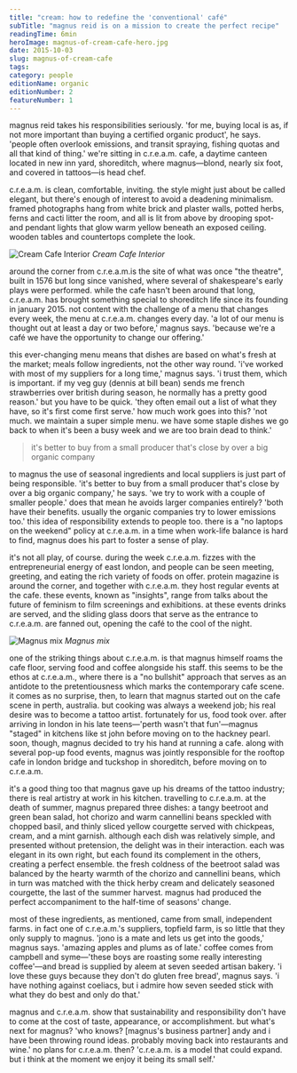 ```yaml
---
title: "cream: how to redefine the 'conventional' café"
subTitle: "magnus reid is on a mission to create the perfect recipe"
readingTime: 6min
heroImage: magnus-of-cream-cafe-hero.jpg
date: 2015-10-03
slug: magnus-of-cream-cafe
tags:
category: people
editionName: organic
editionNumber: 2
featureNumber: 1
---
```


magnus reid takes his responsibilities seriously. 'for me, buying local is as, if not more important than buying a certified organic product', he says. 'people often overlook emissions, and transit spraying, fishing quotas and all that kind of thing.' we're sitting in c.r.e.a.m. cafe, a daytime canteen located in new inn yard, shoreditch, where magnus—blond, nearly six foot, and covered in tattoos—is head chef.

c.r.e.a.m. is clean, comfortable, inviting. the style might just about be called elegant, but there's enough of interest to avoid a deadening minimalism. framed photographs hang from white brick and plaster walls, potted herbs, ferns and cacti litter the room, and all is lit from above by drooping spot- and pendant lights that glow warm yellow beneath an exposed ceiling. wooden tables and countertops complete the look.

![Cream Cafe Interior](cream-cafe-interion.jpg)
*Cream Cafe Interior*

around the corner from c.r.e.a.m.is the site of what was once "the theatre", built in 1576 but long since vanished, where several of shakespeare's early plays were performed. while the cafe hasn't been around that long, c.r.e.a.m. has brought something special to shoreditch life since its founding in january 2015. not content with the challenge of a menu that changes every week, the menu at c.r.e.a.m. changes every day. 'a lot of our menu is thought out at least a day or two before,' magnus says. 'because we're a café we have the opportunity to change our offering.'

this ever-changing menu means that dishes are based on what's fresh at the market; meals follow ingredients, not the other way round. 'i've worked with most of my suppliers for a long time,' magnus says. 'i trust them, which is important. if my veg guy (dennis at bill bean) sends me french strawberries over british during season, he normally has a pretty good reason.' but you have to be quick. 'they often email out a list of what they have, so it's first come first serve.' how much work goes into this? 'not much. we maintain a super simple menu. we have some staple dishes we go back to when it's been a busy week and we are too brain dead to think.'

>it's better to buy from a small producer that's close by over a big organic company

to magnus the use of seasonal ingredients and local suppliers is just part of being responsible. 'it's better to buy from a small producer that's close by over a big organic company,' he says. 'we try to work with a couple of smaller people.' does that mean he avoids larger companies entirely? 'both have their benefits. usually the organic companies try to lower emissions too.' this idea of responsibility extends to people too. there is a "no laptops on the weekend" policy at c.r.e.a.m. in a time when work-life balance is hard to find, magnus does his part to foster a sense of play.

it's not all play, of course. during the week c.r.e.a.m. fizzes with the entrepreneurial energy of east london, and people can be seen meeting, greeting, and eating the rich variety of foods on offer. protein magazine is around the corner, and together with c.r.e.a.m. they host regular events at the cafe. these events, known as "insights", range from talks about the future of feminism to film screenings and exhibitions. at these events drinks are served, and the sliding glass doors that serve as the entrance to c.r.e.a.m. are fanned out, opening the café to the cool of the night.

![Magnus mix](magnus-mix.jpg)
*Magnus mix*

one of the striking things about c.r.e.a.m. is that magnus himself roams the cafe floor, serving food and coffee alongside his staff. this seems to be the ethos at c.r.e.a.m., where there is a "no bullshit" approach that serves as an antidote to the pretentiousness which marks the contemporary cafe scene. it comes as no surprise, then, to learn that magnus started out on the cafe scene in perth, australia. but cooking was always a weekend job; his real desire was to become a tattoo artist. fortunately for us, food took over. after arriving in london in his late teens—'perth wasn't that fun'—magnus "staged" in kitchens like st john before moving on to the hackney pearl. soon, though, magnus decided to try his hand at running a cafe. along with several pop-up food events, magnus was jointly responsible for the rooftop cafe in london bridge and tuckshop in shoreditch, before moving on to c.r.e.a.m.

it's a good thing too that magnus gave up his dreams of the tattoo industry; there is real artistry at work in his kitchen. travelling to c.r.e.a.m. at the death of summer, magnus prepared three dishes: a tangy beetroot and green bean salad, hot chorizo and warm cannellini beans speckled with chopped basil, and thinly sliced yellow courgette served with chickpeas, cream, and a mint garnish. although each dish was relatively simple, and presented without pretension, the delight was in their interaction. each was elegant in its own right, but each found its complement in the others, creating a perfect ensemble. the fresh coldness of the beetroot salad was balanced by the hearty warmth of the chorizo and cannellini beans, which in turn was matched with the thick herby cream and delicately seasoned courgette, the last of the summer harvest. magnus had produced the perfect accompaniment to the half-time of seasons' change.

most of these ingredients, as mentioned, came from small, independent farms. in fact one of c.r.e.a.m.'s suppliers, topfield farm, is so little that they only supply to magnus. 'jono is a mate and lets us get into the goods,' magnus says. 'amazing apples and plums as of late.' coffee comes from campbell and syme—'these boys are roasting some really interesting coffee'—and bread is supplied by aleem at seven seeded artisan bakery. 'i love these guys because they don't do gluten free bread', magnus says. 'i have nothing against coeliacs, but i admire how seven seeded stick with what they do best and only do that.'

magnus and c.r.e.a.m. show that sustainability and responsibility don't have to come at the cost of taste, appearance, or accomplishment. but what's next for magnus? 'who knows? [magnus's business partner] andy and i have been throwing round ideas. probably moving back into restaurants and wine.' no plans for c.r.e.a.m. then? 'c.r.e.a.m. is a model that could expand. but i think at the moment we enjoy it being its small self.'
